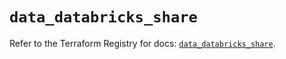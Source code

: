 # `data_databricks_share`

Refer to the Terraform Registry for docs: [`data_databricks_share`](https://registry.terraform.io/providers/databricks/databricks/1.85.0/docs/data-sources/share).
